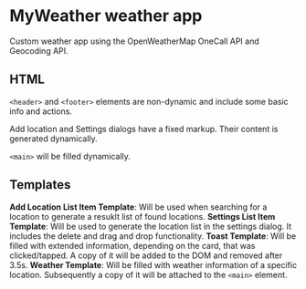 # MyWeather weather app

Custom weather app using the OpenWeatherMap OneCall API and Geocoding API.

## HTML

`<header>` and `<footer>` elements are non-dynamic and include some basic info and actions.

Add location and Settings dialogs have a fixed markup. Their content is generated dynamically.

`<main>` will be filled dynamically.

## Templates

**Add Location List Item Template**: Will be used when searching for a location to generate a resuklt list of found locations.
**Settings List Item Template**: Will be used to generate the location list in the settings dialog. It includes the delete and drag and drop functionality.
**Toast Template**: Will be filled with extended information, depending on the card, that was clicked/tapped. A copy of it will be added to the DOM and removed after 3.5s.
**Weather Template**: Will be filled with weather information of a specific location. Subsequently a copy of it will be attached to the `<main>` element.
